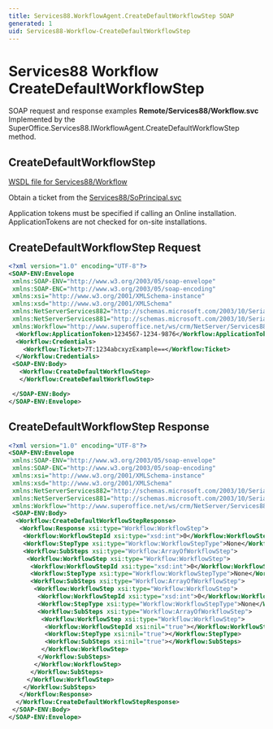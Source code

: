 ```yaml
---
title: Services88.WorkflowAgent.CreateDefaultWorkflowStep SOAP
generated: 1
uid: Services88-Workflow-CreateDefaultWorkflowStep
---
```


# Services88 Workflow CreateDefaultWorkflowStep

SOAP request and response examples **Remote/Services88/Workflow.svc**
Implemented by the <see cref="M:SuperOffice.Services88.IWorkflowAgent.CreateDefaultWorkflowStep">SuperOffice.Services88.IWorkflowAgent.CreateDefaultWorkflowStep</see> method.

## CreateDefaultWorkflowStep





[WSDL file for Services88/Workflow](../Services88-Workflow.md)

Obtain a ticket from the [Services88/SoPrincipal.svc](../SoPrincipal/index.md)

Application tokens must be specified if calling an Online installation. ApplicationTokens are not checked for on-site installations.

## CreateDefaultWorkflowStep Request

```xml
<?xml version="1.0" encoding="UTF-8"?>
<SOAP-ENV:Envelope
 xmlns:SOAP-ENV="http://www.w3.org/2003/05/soap-envelope"
 xmlns:SOAP-ENC="http://www.w3.org/2003/05/soap-encoding"
 xmlns:xsi="http://www.w3.org/2001/XMLSchema-instance"
 xmlns:xsd="http://www.w3.org/2001/XMLSchema"
 xmlns:NetServerServices882="http://schemas.microsoft.com/2003/10/Serialization/Arrays"
 xmlns:NetServerServices881="http://schemas.microsoft.com/2003/10/Serialization/"
 xmlns:Workflow="http://www.superoffice.net/ws/crm/NetServer/Services88">
  <Workflow:ApplicationToken>1234567-1234-9876</Workflow:ApplicationToken>
  <Workflow:Credentials>
    <Workflow:Ticket>7T:1234abcxyzExample==</Workflow:Ticket>
  </Workflow:Credentials>
 <SOAP-ENV:Body>
   <Workflow:CreateDefaultWorkflowStep>
   </Workflow:CreateDefaultWorkflowStep>

 </SOAP-ENV:Body>
</SOAP-ENV:Envelope>

```


## CreateDefaultWorkflowStep Response

```xml
<?xml version="1.0" encoding="UTF-8"?>
<SOAP-ENV:Envelope
 xmlns:SOAP-ENV="http://www.w3.org/2003/05/soap-envelope"
 xmlns:SOAP-ENC="http://www.w3.org/2003/05/soap-encoding"
 xmlns:xsi="http://www.w3.org/2001/XMLSchema-instance"
 xmlns:xsd="http://www.w3.org/2001/XMLSchema"
 xmlns:NetServerServices882="http://schemas.microsoft.com/2003/10/Serialization/Arrays"
 xmlns:NetServerServices881="http://schemas.microsoft.com/2003/10/Serialization/"
 xmlns:Workflow="http://www.superoffice.net/ws/crm/NetServer/Services88">
 <SOAP-ENV:Body>
  <Workflow:CreateDefaultWorkflowStepResponse>
   <Workflow:Response xsi:type="Workflow:WorkflowStep">
    <Workflow:WorkflowStepId xsi:type="xsd:int">0</Workflow:WorkflowStepId>
    <Workflow:StepType xsi:type="Workflow:WorkflowStepType">None</Workflow:StepType>
    <Workflow:SubSteps xsi:type="Workflow:ArrayOfWorkflowStep">
     <Workflow:WorkflowStep xsi:type="Workflow:WorkflowStep">
      <Workflow:WorkflowStepId xsi:type="xsd:int">0</Workflow:WorkflowStepId>
      <Workflow:StepType xsi:type="Workflow:WorkflowStepType">None</Workflow:StepType>
      <Workflow:SubSteps xsi:type="Workflow:ArrayOfWorkflowStep">
       <Workflow:WorkflowStep xsi:type="Workflow:WorkflowStep">
        <Workflow:WorkflowStepId xsi:type="xsd:int">0</Workflow:WorkflowStepId>
        <Workflow:StepType xsi:type="Workflow:WorkflowStepType">None</Workflow:StepType>
        <Workflow:SubSteps xsi:type="Workflow:ArrayOfWorkflowStep">
         <Workflow:WorkflowStep xsi:type="Workflow:WorkflowStep">
          <Workflow:WorkflowStepId xsi:nil="true"></Workflow:WorkflowStepId>
          <Workflow:StepType xsi:nil="true"></Workflow:StepType>
          <Workflow:SubSteps xsi:nil="true"></Workflow:SubSteps>
         </Workflow:WorkflowStep>
        </Workflow:SubSteps>
       </Workflow:WorkflowStep>
      </Workflow:SubSteps>
     </Workflow:WorkflowStep>
    </Workflow:SubSteps>
   </Workflow:Response>
  </Workflow:CreateDefaultWorkflowStepResponse>
 </SOAP-ENV:Body>
</SOAP-ENV:Envelope>

```


